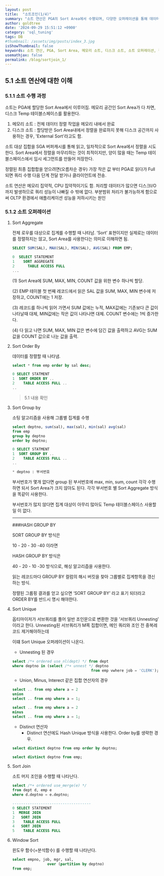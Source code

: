 ```yaml
---
layout: post
title:  "소트조인(1/4)"
summary: "소트 연산은 PGA의 Sort Area에서 수행되며, 다양한 오퍼레이션을 통해 데이터를 정렬하거나 집계한다."
author: goldtree
date: '2024-09-29 15:51:12 +0900'
category: 'sql_tuning'
tags: DB
#thumbnail: /assets/img/posts/index_3.jpg
isShowThumbnail: false
keywords: 소트 연산, PGA, Sort Area, 메모리 소트, 디스크 소트, 소트 오퍼레이션, 집계, 정렬
usemathjax: false
permalink: /blog/sortjoin_1/
---
```


## 5.1 소트 연산에 대한 이해

### 5.1.1 소트 수행 과정

소트는 PGA에 할당한 Sort Area에서 이루어짐. 메모리 공간인 Sort Area가 다 차면, 디스크 Temp 테이블스페이스를 활용한다.

1. 메모리 소트 : 전체 데이터 정렬 작업을 메모리 내에서 완료
2. 디스크 소트 : 할당받은 Sort Area내에서 정렬을 완료하지 못해 디스크 공간까지 사용하는 경우, 'External Sort'라고도 함.

소트 대상 집합을 SGA 버퍼캐시를 통해 읽고, 일차적으로 Sort Area에서 정렬을 시도한다. Sort Area에서 정렬을 마무리하는 것이 최적이지만, 양이 많을 때는 Temp 테이블스페이스에서 임시 세그먼트를 만들어 저장한다. 

정렬된 최종 집합합을 얻으려면(오름차순 경우) 가장 작은 값 부터 PGA로 읽다가 Full 되면 쿼리 수행 다음 단계 전달 받거나 클라이언트에 전송.

소트 연산은 메모리 집약적, CPU 집약적이기도 함. 처리할 데이터가 많으면 디스크I/O 까지 발생하므로 쿼리 성능이 나빠질 수 밖에 없다. 부분범위 처리가 불가능하게 함으로써 OLTP 환경에서 애플리케이션 성능을 저하시키는 원인

### 5.1.2 소트 오퍼레이션

1. Sort Aggregate
    
    전체 로우를 대상으로 집계를 수행할 때 나타남. ‘Sort’ 표현이지만 실제로는 데이터를 정렬하지는 않고, Sort Area를 사용한다는 의미로 이해하면 됨.
    
    ```sql
    SELECT SUM(SAL), MAX(SAL), MIN(SAL), AVG(SAL) FROM EMP;
    
    0  SELECT STATEMENT
    1    SORT AGGREGATE
    2      TABLE ACCESS FULL
    ...
    ```
    
    (1) Sort Area에 SUM, MAX, MIN, COUNT 값을 위한 변수 하나씩 할당.
    
    (2) EMP 테이블 첫 번째 레코드에서 읽은 SAL 값을 SUM, MAX, MIN 변수에 저장하고, COUNT에는 1 저장.
    
    (3) 레코드를 하나씩 읽어 가면서 SUM 값에는 누적, MAX값에는 기존보다 큰 값이 나타날때 대체, MIN값에는 작은 값이 나타나면 대체. COUNT 변수에는 1씩 증가한다.
    
    (4) 다 읽고 나면 SUM, MAX, MIN 값은 변수에 담긴 값을 출력하고 AVG는 SUM 값을 COUNT 값으로 나눈 값을 출력.
    
2. Sort Order By
    
    데이터를 정렬할 때 나타냄. 
    
    ```sql
    select * from emp order by sal desc;
    
    0 SELECT STATMENT 
    1  SORT ORDER BY ..
    2    TABLE ACCESS FULL ..
    ..
    ```
    
    > 5.1 내용 확인
    > 
    
3. Sort Group by 
    
    소팅 알고리즘을 사용해 그룹별 집계를 수행
    
    ```sql
    select deptno, sum(sal), max(sal), min(sal) avg(sal)
    from emp
    group by deptno
    order by deptno;
    
    0 SELECT STATMENT 
    1  SORT GROUP BY ..
    2    TABLE ACCESS FULL ..
    ..
    
    * deptno : 부서번호
    ```
    
    부서번호가 몇개 없다면 group 된 부서번호에 max, min, sum, count 각각 수행하면 되서 Sort Area가 크지 않아도 된다. 각각 부서번호 별 Sort Aggregate 방식을 똑같이 사용한다.
    
    부서번호가 많지 않다면 집계 대상이 아무리 많아도 Temp 테이블스페이스 사용할 일 이 없다.
    
    ---
    
    ###HASH GROUP BY
    
    SORT GROUP BY 방식은 
    
    10 - 20 - 30 -40 이라면
    
    HASH GROUP BY 방식은
    
    40 - 20 - 10 -30 방식으로, 해싱 알고리즙을 사용한다.
    
    읽는 레코드마다 GROUP BY 컬럼의 해시 버킷을 찾아 그룹별로 집계항목을 갱신하는 방식.
    
    정렬된 그룹핑 결과를 얻고 싶으면 ‘SORT GROUP BY’ 라고 표기 되더라고 ORDER BY를 반드시 명시 해야한다.
    
4. Sort Unique
    
    옵티마이저가 서브쿼리를 풀어 일반 조인문으로 변환한 것을 ’서브쿼리 Unnesting’ 이라고 한다. Unnesting된 서브쿼리가 M쪽 집합이면, 메인 쿼리와 조인 전 중복레코드 제거해야하는데
    
    이떄 Sort Unique 오퍼레이션이 나온다.
    
    - Unnesting 된 경우
    
    ```sql
    select /*+ ordered use_nl(dept) */ from dept
    where deptno in (select /*+ unnest */ deptno
    									from emp vwhere job = 'CLERK');
    ```
    
    - Union, Minus, Interect 같은 집합 연산자의 경우
    
    ```sql
    select .. from emp where a = 2
    union 
    select .. from emp where a = 1;
    
    select .. from emp where a = 2
    minus
    select .. from emp where a = 1;
    ```
    
    - Distinct 연산자
        - Distinct 연산에도 Hash Unique 방식을 사용한다. Order by를 생략한 경우.
    
    ```sql
    select distinct deptno from emp order by deptno;
    
    select distinct deptno from emp;
    ```
    

5. Sort Join
    
    소트 머지 조인을 수행할 때 나타난다.
    
    ```sql
    select /*+ ordered use_merge(e) */
    from dept d, emp e
    where d.deptno = e.deptno;
    
    ------------------------------------
    0 SELECT STATEMENT
    1  MERGE JOIN
    2   SORT JOIN
    3    TABLE ACCESS FULL
    4   SORT JOIN
    5    TABLE ACCESS FULL
    ```
    

6. Window Sort
    
    윈도우  함수(=분석함수) 를 수행할 때 나타난다.
    
    ```sql
    select empno, job, mgr, sal,
    				over (partition by deptno)
    from emp;
    ```
    
